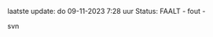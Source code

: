 laatste update: 
do 09-11-2023  7:28   uur 
Status: FAALT - fout - 
<div class="service R">svn</div>